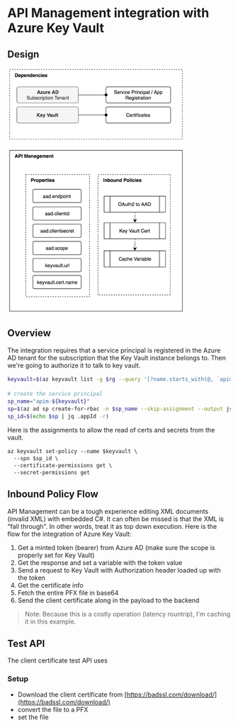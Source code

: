 # API Management integration with Azure Key Vault

## Design

<img src="https://github.com/kevinhillinger/azure-api-management-keyvault/raw/master/docs/diagram.png" width="400" />

## Overview

The integration requires that a service principal is registered in the Azure AD tenant for the subscription that the Key Vault instance belongs to. Then we're going to authorize it to talk to key vault.

```bash
keyvault=$(az keyvault list -g $rg --query '[?name.starts_with(@, `apim`)].name' --output tsv)

# create the service principal
sp_name="apim-${keyvault}"
sp=$(az ad sp create-for-rbac -n $sp_name --skip-assignment --output json)
sp_id=$(echo $sp | jq .appId -r)

```

Here is the assignments to allow the read of certs and secrets from the vault.

```
az keyvault set-policy --name $keyvault \
  --spn $sp_id \
  --certificate-permissions get \
  --secret-permissions get
  ```

  ## Inbound Policy Flow

API Management can be a tough experience editing XML documents (invalid XML) with embedded C#. It can often be missed is that the XML is "fall through". In other words, treat it as top down execution. Here is the flow for the integration of Azure Key Vault:

1. Get a minted token (bearer) from Azure AD (make sure the scope is properly set for Key Vault)
2. Get the response and set a variable with the token value
3. Send a request to Key Vault with Authorization header loaded up with the token
4. Get the certificate info
5. Fetch the entire PFX file in base64
6. Send the client certificate along in the payload to the backend

  > Note: Because this is a costly operation (latency rountrip), I'm caching it in this example.

  ## Test API
  The client certificate test API uses

  ### Setup
  * Download the client certificate from [https://badssl.com/download/](https://badssl.com/download/)
  * convert the file to a PFX
  * set the file